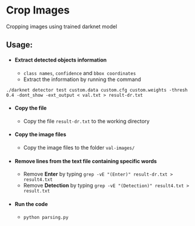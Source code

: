 # Crop Images

Cropping images using trained darknet model

## Usage:
- #### Extract detected objects information

    * `class names`, `confidence` and `bbox coordinates`
    * Extract the information by running the command

`./darknet detector test custom.data custom.cfg custom.weights -thresh 0.4 -dont_show -ext_output < val.txt > result-dr.txt`

- #### Copy the file

    * Copy the file `result-dr.txt` to the working directory

- #### Copy the image files

    * Copy the image files to the folder `val-images/`

- #### Remove lines from the text file containing specific words

    * Remove **Enter** by typing `grep -vE "(Enter)" result-dr.txt > result4.txt`
    * Remove **Detection** by typing `grep -vE "(Detection)" result4.txt > result.txt`

- #### Run the code

    * `python parsing.py`

